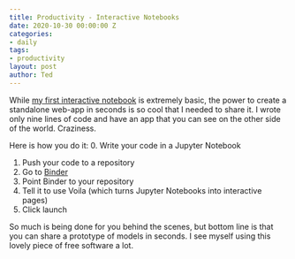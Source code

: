 ```yaml
---
title: Productivity - Interactive Notebooks
date: 2020-10-30 00:00:00 Z
categories:
- daily
tags:
- productivity
layout: post
author: Ted
---
```


While [my first interactive notebook](https://mybinder.org/v2/gh/sted9000/notebooks/main?urlpath=%2Fvoila%2Frender%2FKelly.ipynb) is extremely basic, the power to create a standalone web-app in seconds is so cool that I needed to share it. I wrote only nine lines of code and have an app that you can see on the other side of the world. Craziness.

Here is how you do it: 
0. Write your code in a Jupyter Notebook
1. Push your code to a repository
1. Go to [Binder](mybinder.org)
2. Point Binder to your repository
3. Tell it to use Voila (which turns Jupyter Notebooks into interactive pages)
4. Click launch

So much is being done for you behind the scenes, but bottom line is that you can share a prototype of models in seconds. I see myself using this lovely piece of free software a lot. 